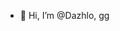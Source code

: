 - 👋 Hi, I’m @Dazhlo, gg 
                
 
<!---
Dazhlo/Dazhlo is a ✨ special ✨ repository because its `README.md` (this file) appears on your GitHub profile.
You can click the Preview link to take a look at your changes.
--->
